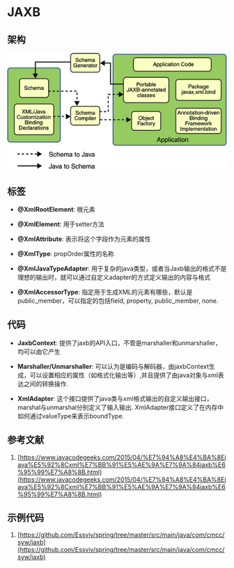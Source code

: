 # JAXB

## 架构

![jaxb](https://github.com/Essviv/images/blob/master/jaxb.png?raw=true)

## 标签

* **@XmlRootElement**: 根元素

* **@XmlElement**: 用于setter方法

* **@XmlAttribute**: 表示将这个字段作为元素的属性

* **@XmlType**: propOrder属性的名称

* **@XmlJavaTypeAdapter**: 用于复杂的java类型，或者当Jaxb输出的格式不是理想的输出时，就可以通过自定义adapter的方式定义输出的内容与格式

* **@XmlAccessorType**: 指定用于生成XML的元素有哪些，默认是public_member，可以指定的包括field, property, public_member, none.

## 代码

* **JaxbContext**: 提供了jaxb的API入口，不管是marshaller和unmarshaller，均可以由它产生

* **Marshaller/Unmarshaller**: 可以认为是编码与解码器，由jaxbContext生成，可以设置相应的属性（如格式化输出等）,并且提供了由java对象与xml表达之间的转换操作.

* **XmlAdapter**: 这个接口提供了java类与xml格式输出的自定义输出接口，marshal与unmarshal分别定义了输入输出.
XmlAdapter接口定义了在内存中如何通过valueType来表示boundType. 


## 参考文献 

1. [https://www.javacodegeeks.com/2015/04/%E7%94%A8%E4%BA%8Ejava%E5%92%8Cxml%E7%BB%91%E5%AE%9A%E7%9A%84jaxb%E6%95%99%E7%A8%8B.html](https://www.javacodegeeks.com/2015/04/%E7%94%A8%E4%BA%8Ejava%E5%92%8Cxml%E7%BB%91%E5%AE%9A%E7%9A%84jaxb%E6%95%99%E7%A8%8B.html)

## 示例代码

1. [https://github.com/Essviv/spring/tree/master/src/main/java/com/cmcc/syw/jaxb](https://github.com/Essviv/spring/tree/master/src/main/java/com/cmcc/syw/jaxb)
